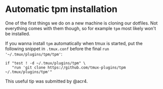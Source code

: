 # Automatic tpm installation

One of the first things we do on a new machine is cloning our dotfiles. Not everything comes with them though, so for example `tpm` most likely won't be installed.

If you wanna install `tpm` automatically when tmux is started, put the following snippet in `.tmux.conf` before the final `run '~/.tmux/plugins/tpm/tpm'`:

```
if "test ! -d ~/.tmux/plugins/tpm" \
   "run 'git clone https://github.com/tmux-plugins/tpm ~/.tmux/plugins/tpm'"
```

This useful tip was submitted by @acr4.
